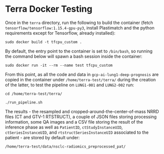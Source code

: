 # Terra Docker Testing

Once in the `terra` directory, run the following to build the container (fetch `tensorflow/tensorflow:1.15.4-gpu-py3`, install Plastimatch and the python requirements except for Tensorflow, already installed):
```
sudo docker build -t tfcpu_custom .
```

By default, the entry point to the container is set to `/bin/bash`, so running the command below will spawn a bash session inside the container:
```
sudo docker run -it --rm --name test tfcpu_custom
```

From this point, as all the code and data in `gcp-ai-lung1-deep-prognosis` are copied in the container under `/home/terra-test/terra/` during the creation of the latter, to test the pipeline on `LUNG1-001` and `LUNG2-002` run:

```
cd /home/terra-test/terra/
````

```
./run_pipeline.sh
````

The results - the resampled and cropped-around-the-center-of-mass NRRD files (CT and GTV-1 RTSTRUCT), a couple of JSON files storing processing information, some QA images and a CSV file storing the result of the inference phase as well as `PatientID`, `ctStudyInstanceUID`, `ctSeriesInstanceUID`, and `rtstructSeriesInstanceUID` associated to the patient - are stored by default under:
```
/home/terra-test/data/nsclc-radiomics_preprocessed_pat/
```
